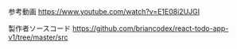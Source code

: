 参考動画
https://www.youtube.com/watch?v=E1E08i2UJGI

製作者ソースコード
https://github.com/briancodex/react-todo-app-v1/tree/master/src
